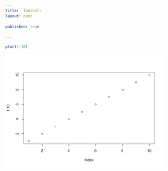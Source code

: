```yaml
---
title:  football
layout: post

published: true

---
```



```r
plot(1:10)
```

![](2016-08-16-football_files/figure-html/unnamed-chunk-1-1.png)<!-- -->
